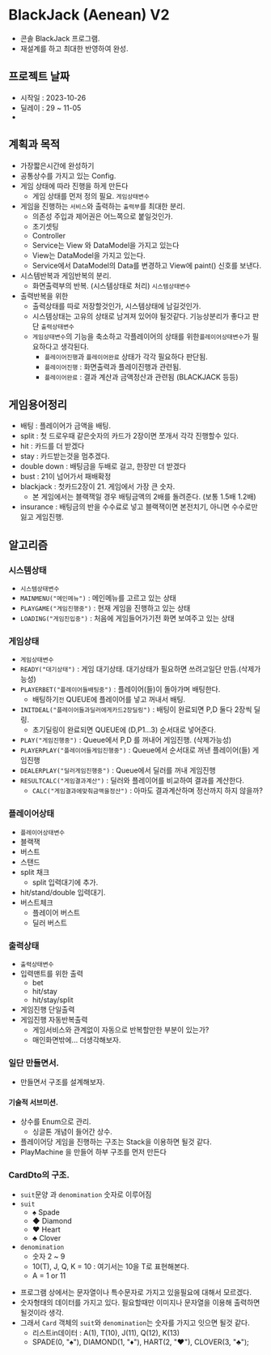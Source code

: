 # BlackJack (Aenean) V2
- 콘솔 BlackJack 프로그램.
- 재설계를 하고 최대한 반영하여 완성.

## 프로젝트 날짜
- 시작일 : 2023-10-26
- 딜레이 : 29 ~ 11-05
- 

## 계획과 목적
- 가장짧은시간에 완성하기
- 공통상수를 가지고 있는 Config.
- 게임 상태에 따라 진행을 하게 만든다
  - 게임 상태를 먼저 정의 필요. `게임상태변수`
- 게임을 진행하는 `서비스`와 출력하는 `출력부`를 최대한 분리.
  - 의존성 주입과 제어권은 어느쪽으로 붙일것인가.
  - 초기셋팅
  - Controller
  - Service는 View 와 DataModel을 가지고 있는다
  - View는 DataModel을 가지고 있는다.
  - Service에서 DataModel의 Data를 변경하고 View에 paint() 신호를 보낸다.
- 시스템반복과 게임반복의 분리.
  + 화면출력부의 반복. (시스템상태로 처리) `시스템상태변수`
- 출력반복을 위한
  + 출력상태를 따로 저장할것인가, 시스템상태에 남길것인가.
  + 시스템상태는 고유의 상태로 남겨져 있어야 될것같다. 기능상분리가 좋다고 판단 `출력상태변수`
  + `게임상태변수`의 기능을 축소하고 각플레이어의 상태를 위한`플레이어상태변수`가 필요하다고 생각된다.
    * `플레이어진행`과 `플레이어완료` 상태가 각각 필요하다 판단됨.
    * `플레이어진행` : 화면출력과 플레이진행과 관련됨.
    * `플레이어완료` : 결과 계산과 금액정산과 관련됨 (BLACKJACK 등등)
  
## 게임용어정리
- 배팅 : 플레이어가 금액을 배팅.
- split : 첫 드로우때 같은숫자의 카드가 2장이면 쪼개서 각각 진행할수 있다.
- hit : 카드를 더 받겠다
- stay : 카드받는것을 멈추겠다.
- double down : 배팅금을 두배로 걸고, 한장만 더 받겠다
- bust : 21이 넘어가서 패배확정
- blackjack : 첫카드2장이 21. 게임에서 가장 큰 숫자.
  + 본 게임에서는 블랙잭일 경우 배팅금액의 2배를 돌려준다. (보통 1.5배 1.2배)
- insurance : 배팅금의 반을 수수료로 넣고 블랙잭이면 본전치기, 아니면 수수로만 잃고 게임진행.
  
## 알고리즘
### 시스템상태
- `시스템상태변수`
- `MAINMENU("메인메뉴")` : 메인메뉴를 고르고 있는 상태
- `PLAYGAME("게임진행중")` : 현재 게임을 진행하고 있는 상태
- `LOADING("게임진입중")` : 처음에 게임들어가기전 화면 보여주고 있는 상태
### 게임상태
- `게임상태변수`
- `READY("대기상태")` : 게임 대기상태. 대기상태가 필요하면 쓰려고일단 만듬.(삭제가능성)
- `PLAYERBET("플레이어들배팅중")` : 플레이어(들)이 돌아가며 배팅한다.
  + 배팅하기`전` QUEUE에 플레이어를 넣고 꺼내서 배팅.
- `INITDEAL("플레이어들과딜러에게카드2장딜링")` : 배팅이 완료되면 P,D 둘다 2장씩 딜링.
  + 초기딜링이 완료되면 QUEUE에 (D,P1...3) 순서대로 넣어준다.
- `PLAY("게임진행중")` : Queue에서 P,D 를 꺼내어 게임진행. (삭제가능성)
- `PLAYERPLAY("플레이어들게임진행중")` : Queue에서 순서대로 꺼낸 플레이어(들) 게임진행
- `DEALERPLAY("딜러게임진행중")` : Queue에서 딜러를 꺼내 게임진행
- `RESULTCALC("게임결과계산")` : 딜러와 플레이어를 비교하여 결과를 계산한다.
  + `CALC("게임결과에맞춰금액을정산")` : 아마도 결과계산하며 정산까지 하지 않을까?
### 플레이어상태
- `플레이어상태변수`
- 블랙잭
- 버스트
- 스탠드
- split 채크
  + split 입력대기에 추가.
- hit/stand/double 입력대기.
- 버스트체크
  + 플레이어 버스트
  + 딜러 버스트
### 출력상태
- `출력상태변수`
- 입력맨트를 위한 출력
  + bet
  + hit/stay
  + hit/stay/split
- 게임진행 단일출력
- 게임진행 자동반복출력
  + 게임서비스와 관계없이 자동으로 반복할만한 부분이 있는가?
  + 매인화면밖에... 더생각해보자.
  
### 일단 만들면서.
- 만들면서 구조를 설계해보자.
#### 기술적 서브미션.
- 상수를 Enum으로 관리.
  + 싱글톤 개념이 들어간 상수.
- 플레이어당 게임을 진행하는 구조는 Stack을 이용하면 될것 같다.
- PlayMachine 을 만들어 하부 구조를 먼저 만든다

### CardDto의 구조.
  + `suit`문양 과 `denomination` 숫자로 이루어짐
  + `suit`
    * ♠ Spade 
    * ◆ Diamond 
    * ♥ Heart 
    * ♣ Clover 
  + `denomination`
    *  숫자 2 ~ 9
    * 10(T), J, Q, K = 10 : 여기서는 10을 T로 표현해본다.
    * A = 1 or 11
- 프로그램 상에서는 문자열이나 특수문자로 가지고 있을필요에 대해서 모르겠다.
- 숫자형태의 데이터를 가지고 있다. 필요할때만 이미지나 문자열을 이용해 출력하면 될것이라 생각.
- 그래서 `Card` 객체의 `suit`와 `denomination`는 숫자를 가지고 잇으면 될것 같다.
    * 리스트in데이터 : A(1), T(10), J(11), Q(12), K(13)
    * SPADE(0, "♠"), DIAMOND(1, "♦"), HART(2, "♥"), CLOVER(3, "♣");
